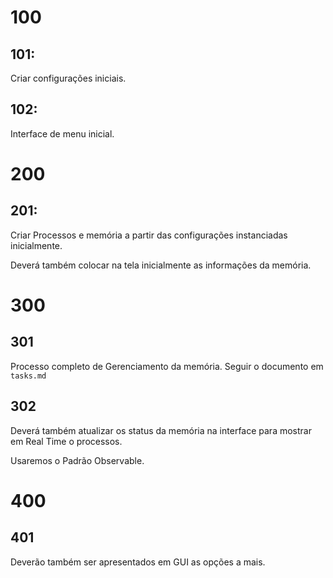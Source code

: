 # 100

## 101:

Criar configurações iniciais.

## 102:

Interface de menu inicial.

# 200

## 201:

Criar Processos e memória a partir das configurações instanciadas inicialmente.

Deverá também colocar na tela inicialmente as informações da memória.

# 300

## 301

Processo completo de Gerenciamento da memória. Seguir o documento em `tasks.md`

## 302

Deverá também atualizar os status da memória na interface para mostrar em Real Time o processos.

Usaremos o Padrão Observable.

# 400

## 401

Deverão também ser apresentados em GUI as opções a mais.
